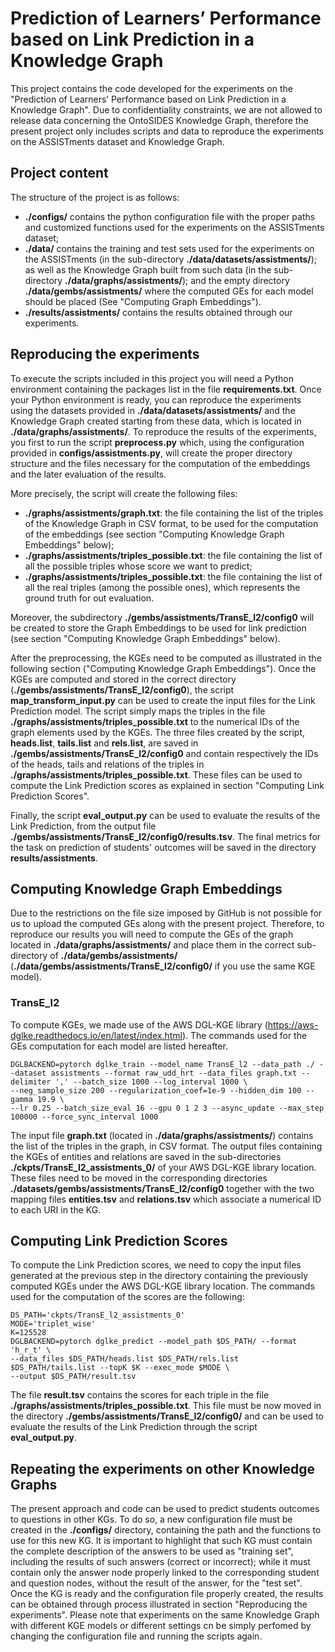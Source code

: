 # Prediction of Learners’ Performance based on Link Prediction in a Knowledge Graph

This project contains the code developed for the experiments on the "Prediction of Learners’ Performance based on 
Link Prediction in a Knowledge Graph".
Due to confidentiality constraints, we are not allowed to release data concerning the OntoSIDES Knowledge Graph, 
therefore the present project only includes scripts and data to reproduce the experiments on the ASSISTments dataset and 
Knowledge Graph.

## Project content
The structure of the project is as follows:
* **./configs/** contains the python configuration file with the proper paths and customized functions used for the 
experiments on the ASSISTments dataset;
* **./data/** contains the training and test sets used for the experiments on the ASSISTments 
(in the sub-directory **./data/datasets/assistments/**); as well as the Knowledge Graph built from such data 
(in the sub-directory **./data/graphs/assistments/**); and the empty directory **./data/gembs/assistments/** where the 
computed GEs for each model should be placed (See "Computing Graph Embeddings").
* **./results/assistments/** contains the results obtained through our experiments.


## Reproducing the experiments
To execute the scripts included in this project you will need a Python environment containing the packages list in 
the file **requirements.txt**.
Once your Python environment is ready, you can reproduce the experiments using the datasets provided in 
**./data/datasets/assistments/** and the Knowledge Graph created starting from these data, which is located in 
**./data/graphs/assistments/**.
To reproduce the results of the experiments, you first to run the script **preprocess.py** which, using the 
configuration provided in **configs/assistments.py**, will create the proper directory structure and the files necessary
for the computation of the embeddings and the later evaluation of the results.

More precisely, the script will create the following files:
* **./graphs/assistments/graph.txt**: the file containing the list of the triples of the Knowledge Graph in CSV format,
to be used for the computation of the embeddings (see section "Computing Knowledge Graph Embeddings" below);
* **./graphs/assistments/triples_possible.txt**: the file containing the list of all the possible triples whose score 
we want to predict;
* **./graphs/assistments/triples_possible.txt**: the file containing the list of all the real triples 
(among the possible ones), which represents the ground truth for out evaluation.

Moreover, the subdirectory **./gembs/assistments/TransE_l2/config0** will be created to store the Graph Embeddings to 
be used for link prediction (see section "Computing Knowledge Graph Embeddings" below).

After the preprocessing, the KGEs need to be computed as illustrated in the following section
("Computing Knowledge Graph Embeddings").
Once the KGEs are computed and stored in the correct directory (**./gembs/assistments/TransE_l2/config0**), the script 
**map_transform_input.py** can be used to create the input files for the Link Prediction model.
The script simply maps the triples in the file **./graphs/assistments/triples_possible.txt** to the numerical 
IDs of the graph elements used by the KGEs.
The three files created by the script, **heads.list**, **tails.list** and **rels.list**, are saved in 
**./gembs/assistments/TransE_l2/config0** and contain respectively the IDs of the heads, tails and relations of the
triples in **./graphs/assistments/triples_possible.txt**.
These files can be used to compute the Link Prediction scores as explained in section "Computing Link Prediction Scores".

Finally, the script **eval_output.py** can be used to evaluate the results of the Link Prediction, from the output file 
**./gembs/assistments/TransE_l2/config0/results.tsv**.
The final metrics for the task on prediction of students' outcomes will be saved in the directory **results/assistments**.


## Computing Knowledge Graph Embeddings
Due to the restrictions on the file size imposed by GitHub is not possible for us to upload the computed GEs along 
with the present project. Therefore, to reproduce our results you will need to compute the GEs 
of the graph located in **./data/graphs/assistments/** and place them in the correct sub-directory of 
**./data/gembs/assistments/** (**./data/gembs/assistments/TransE_l2/config0/** if you use the same KGE model).

### TransE_l2
To compute KGEs, we made use of the AWS DGL-KGE library
(https://aws-dglke.readthedocs.io/en/latest/index.html). The commands used for the GEs computation for each model are 
listed hereafter.

```
DGLBACKEND=pytorch dglke_train --model_name TransE_l2 --data_path ./ --dataset assistments --format raw_udd_hrt --data_files graph.txt --delimiter ',' --batch_size 1000 --log_interval 1000 \
--neg_sample_size 200 --regularization_coef=1e-9 --hidden_dim 100 --gamma 19.9 \
--lr 0.25 --batch_size_eval 16 --gpu 0 1 2 3 --async_update --max_step 100000 --force_sync_interval 1000
```

The input file **graph.txt** (located in **./data/graphs/assistments/**) contains the list of the triples in the graph, 
in CSV format.
The output files containing the KGEs of entities and relations are saved in the sub-directories
**./ckpts/TransE_l2_assistments_0/** of your AWS DGL-KGE library location.
These files need to be moved in the corresponding directories **./datasets/gembs/assistments/TransE_l2/config0** 
together with the two mapping files **entities.tsv** and **relations.tsv** which associate a numerical ID to each URI in
the KG.

## Computing Link Prediction Scores

To compute the Link Prediction scores, we need to copy the input files generated at the previous step in the directory 
containing the previously computed KGEs under the AWS DGL-KGE library location.
The commands used for the computation of the scores are the following:

```
DS_PATH='ckpts/TransE_l2_assistments_0'
MODE='triplet_wise'
K=125528
DGLBACKEND=pytorch dglke_predict --model_path $DS_PATH/ --format 'h_r_t' \
--data_files $DS_PATH/heads.list $DS_PATH/rels.list $DS_PATH/tails.list --topK $K --exec_mode $MODE \
--output $DS_PATH/result.tsv
```
The file **result.tsv** contains the scores for each triple in the file **./graphs/assistments/triples_possible.txt**.
This file must be now moved in the directory **./gembs/assistments/TransE_l2/config0/** and can be used to evaluate the
results of the Link Prediction through the script **eval_output.py**.


## Repeating the experiments on other Knowledge Graphs
The present approach and code can be used to predict students outcomes to questions in other KGs.
To do so, a new configuration file must be created in the **./configs/** directory, containing the path and the functions 
to use for this new KG.
It is important to highlight that such KG must contain the complete description of the answers to be used as 
"training set", including the results of such answers (correct or incorrect); while it must contain only the answer node
properly linked to the corresponding student and question nodes, without the result of the answer, for the "test set".
Once the KG is ready and the configuration file properly created, the results can be obtained through process 
illustrated in section "Reproducing the experiments".
Please note that experiments on the same Knowledge Graph with different KGE models or different settings cn be simply 
perfomed by changing the configuration file and running the scripts again.

